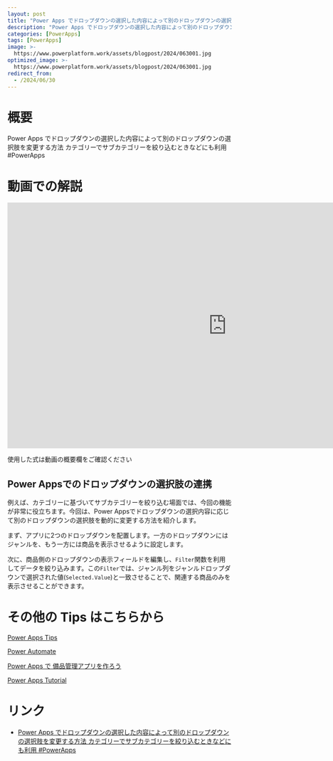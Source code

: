 ```yaml
---
layout: post
title: "Power Apps でドロップダウンの選択した内容によって別のドロップダウンの選択肢を変更する方法 カテゴリーでサブカテゴリーを絞り込むときなどにも利用 #PowerApps"
description: "Power Apps でドロップダウンの選択した内容によって別のドロップダウンの選択肢を変更する方法 カテゴリーでサブカテゴリーを絞り込むときなどにも利用 #PowerAppsを動画で分かりやすく解説"
categories: [PowerApps]
tags: [PowerApps]
image: >-
  https://www.powerplatform.work/assets/blogpost/2024/063001.jpg
optimized_image: >-
  https://www.powerplatform.work/assets/blogpost/2024/063001.jpg
redirect_from:
  - /2024/06/30
---
```



#  概要

Power Apps でドロップダウンの選択した内容によって別のドロップダウンの選択肢を変更する方法 カテゴリーでサブカテゴリーを絞り込むときなどにも利用 #PowerApps


# 動画での解説

<iframe width="983" height="553" src="https://www.youtube.com/embed/jgAnJu0hc0g" title="YouTube video player" frameborder="0" allow="accelerometer; autoplay; clipboard-write; encrypted-media; gyroscope; picture-in-picture" allowfullscreen></iframe>


使用した式は動画の概要欄をご確認ください

## Power Appsでのドロップダウンの選択肢の連携

例えば、カテゴリーに基づいてサブカテゴリーを絞り込む場面では、今回の機能が非常に役立ちます。今回は、Power Appsでドロップダウンの選択内容に応じて別のドロップダウンの選択肢を動的に変更する方法を紹介します。

まず、アプリに2つのドロップダウンを配置します。一方のドロップダウンにはジャンルを、もう一方には商品を表示させるように設定します。

次に、商品側のドロップダウンの表示フィールドを編集し、`Filter`関数を利用してデータを絞り込みます。この`Filter`では、ジャンル列をジャンルドロップダウンで選択された値(`Selected.Value`)と一致させることで、関連する商品のみを表示させることができます。


# その他の Tips はこちらから

[Power Apps Tips](https://www.youtube.com/watch?v=VrAQf3JQ7yM&list=PLVhFi1fb3DqakSLVMn22DDcySXh9jtzi- )


[Power Automate](https://www.youtube.com/watch?v=-YnJYT0ASEM&list=PLVhFi1fb3Dqbzic6GieqnLFgD3aTj-eHA)


[Power Apps で 備品管理アプリを作ろう](https://www.youtube.com/playlist?list=PLVhFi1fb3DqZM3HKb8Hea6XEL96990Fyn)


[Power Apps Tutorial](https://www.youtube.com/playlist?list=PLVhFi1fb3DqalxpL974VvAJvV4iWoSbe_)


# リンク


- [Power Apps でドロップダウンの選択した内容によって別のドロップダウンの選択肢を変更する方法 カテゴリーでサブカテゴリーを絞り込むときなどにも利用 #PowerApps](https://www.youtube.com/watch?v=jgAnJu0hc0g)


